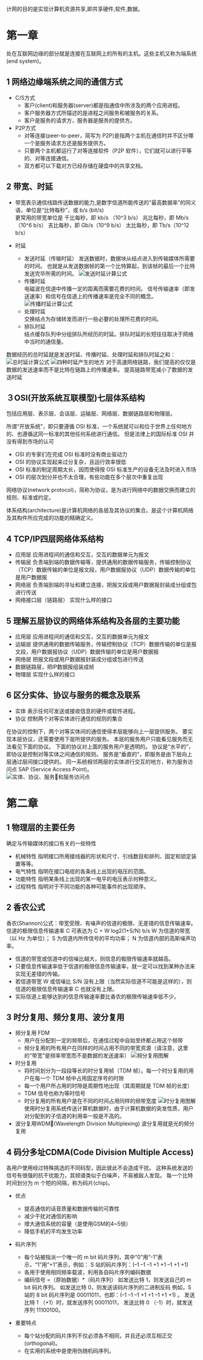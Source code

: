计网的目的是实现计算机资源共享,即共享硬件,软件,数据。

# 第一章
处在互联网边缘的部分就是连接在互联网上的所有的主机。这些主机又称为端系统(end system)。

## 1 网络边缘端系统之间的通信方式
- C/S方式
  - 客户(client)和服务器(server)都是指通信中所涉及的两个应用进程。
  - 客户服务器方式所描述的是进程之间服务和被服务的关系。
  - 客户是服务的请求方，服务器是服务的提供方。
- P2P方式
  - 对等连接(peer-to-peer，简写为 P2P)是指两个主机在通信时并不区分哪一个是服务请求方还是服务提供方。
  - 只要两个主机都运行了对等连接软件（P2P 软件），它们就可以进行平等的、对等连接通信。
  - 双方都可以下载对方已经存储在硬盘中的共享文档。
## 2 带宽、时延
 - 带宽表示通信线路传送数据的能力,是数字信道所能传送的“最高数据率”的同义语，单位是“比特每秒”，或 b/s (bit/s)    
更常用的带宽单位是
千比每秒，即 kb/s （10^3 b/s）
兆比每秒，即 Mb/s（10^6 b/s）
吉比每秒，即 Gb/s（10^9 b/s）
太比每秒，即 Tb/s（10^12 b/s）

- 时延
  - 发送时延（传输时延）
发送数据时，数据块从结点进入到传输媒体所需要的时间。
也就是从发送数据帧的第一个比特算起，到该帧的最后一个比特发送完毕所需的时间。
![发送时延计算公式](http://upload-images.jianshu.io/upload_images/4685968-1dbcf3bc630c75d4.png?imageMogr2/auto-orient/strip%7CimageView2/2/w/1240)
  - 传播时延    
电磁波在信道中传播一定的距离而需要花费的时间。 
信号传输速率（即发送速率）和信号在信道上的传播速率是完全不同的概念。 
![传播时延计算公式](http://upload-images.jianshu.io/upload_images/4685968-ae51523c99e2b17f.png?imageMogr2/auto-orient/strip%7CimageView2/2/w/1240)
  - 处理时延    
交换结点为存储转发而进行一些必要的处理所花费的时间。 
  - 排队时延    
结点缓存队列中分组排队所经历的时延。排队时延的长短往往取决于网络中当时的通信量。

数据经历的总时延就是发送时延、传播时延、处理时延和排队时延之和： 
![总时延计算公式](http://upload-images.jianshu.io/upload_images/4685968-a34bffe0e9f30a4f.png?imageMogr2/auto-orient/strip%7CimageView2/2/w/1240)
![四种时延产生的地方 ](http://upload-images.jianshu.io/upload_images/4685968-d982fe7a2299cb8e.png?imageMogr2/auto-orient/strip%7CimageView2/2/w/1240)
对于高速网络链路，我们提高的仅仅是数据的发送速率而不是比特在链路上的传播速率。 
提高链路带宽减小了数据的发送时延


## ３OSI(开放系统互联模型)七层体系结构

包括应用层、表示层、会话层、运输层、网络层、数据链路层和物理层。

所谓“开放系统”，即只要遵循 OSI 标准，一个系统就可以和位于世界上任何地方的、也遵循这同一标准的其他任何系统进行通信。
但是法律上的国际标准 OSI 并没有得到市场的认可
- OSI 的专家们在完成 OSI 标准时没有商业驱动力
 - OSI 的协议实现起来过分复杂，且运行效率很低
- OSI 标准的制定周期太长，因而使得按 OSI 标准生产的设备无法及时进入市场
- OSI 的层次划分并也不太合理，有些功能在多个层次中重复出现  


网络协议(network protocol)，简称为协议，是为进行网络中的数据交换而建立的规则、标准或约定。

体系结构(architecture)是计算机网络的各层及其协议的集合。是这个计算机网络及其构件所应完成的功能的精确定义。

## 4 TCP/IP四层网络体系结构

- 应用层
应用进程间的通信和交互，交互的数据单元为报文
- 传输层
负责端到端的数据传输等，提供通用的数据传输服务，传输控制协议（TCP）数据传输的单位是报文段，用户数据报协议（UDP）数据传输的单位是用户数据报 
- 网络层
负责端到端的寻址和建立连接，把报文段或用户数据报封装成分组或包进行传送 
- 网络接口层（链路层）
实现什么样的接口

## 5 理解五层协议的网络体系结构及各层的主要功能
- 应用层
应用进程间的通信和交互，交互的数据单元为报文
- 运输层
提供通用的数据传输服务，传输控制协议（TCP）数据传输的单位是报文段，用户数据报协议（UDP）数据传输的单位是用户数据报 
- 网络层
把报文段或用户数据报封装成分组或包进行传送 
- 数据链路层，把IP数据报组装成帧 
- 物理层
实现什么样的接口 
## 6 区分实体、协议与服务的概念及联系
- 实体
表示任何可发送或接收信息的硬件或软件进程。 
- 协议
控制两个对等实体进行通信的规则的集合
 
在协议的控制下，两个对等实体间的通信使得本层能够向上一层提供服务。
要实现本层协议，还需要使用下层所提供的服务。
本层的服务用户只能看见服务而无法看见下面的协议。
下面的协议对上面的服务用户是透明的。 
协议是“水平的”，即协议是控制对等实体之间通信的规则。
服务是“垂直的”，即服务是由下层向上层通过层间接口提供的。
同一系统相邻两层的实体进行交互的地方，称为服务访问点 SAP (Service Access Point)。  
![实体、协议、服务和服务访问点](http://upload-images.jianshu.io/upload_images/4685968-d0100b0722cd068d.png?imageMogr2/auto-orient/strip%7CimageView2/2/w/1240)

# 第二章
## 1 物理层的主要任务
确定与传输媒体的接口有关的一些特性
- 机械特性    指明接口所用接线器的形状和尺寸、引线数目和排列、固定和锁定装置等等。
- 电气特性    指明在接口电缆的各条线上出现的电压的范围。
- 功能特性    指明某条线上出现的某一电平的电压表示何种意义。
- 过程特性    指明对于不同功能的各种可能事件的出现顺序。 
## 2 香农公式
香农(Shannon)公式：带宽受限、有噪声的信道的极限、无差错的信息传输速率。
信道的极限信息传输速率 C 可表达为
        C = W log2(1+S/N)  b/s 
W 为信道的带宽（以 Hz 为单位）；
S 为信道内所传信号的平均功率；
N 为信道内部的高斯噪声功率。  

- 信道的带宽或信道中的信噪比越大，则信息的极限传输速率就越高。 
- 只要信息传输速率低于信道的极限信息传输速率，就一定可以找到某种办法来实现无差错的传输。 
- 若信道带宽 W 或信噪比 S/N 没有上限（当然实际信道不可能是这样的），则信道的极限信息传输速率 C 也就没有上限。
- 实际信道上能够达到的信息传输速率要比香农的极限传输速率低不少。

## 3 时分复用、频分复用、波分复用
- 频分复用 FDM
  - 用户在分配到一定的频带后，在通信过程中自始至终都占用这个频带
  - 频分复用的所有用户在同样的时间占用不同的带宽资源（请注意，这里的“带宽”是频率带宽而不是数据的发送速率）
![频分复用图解](http://upload-images.jianshu.io/upload_images/4685968-ad2bb4a4b63effcb.png?imageMogr2/auto-orient/strip%7CimageView2/2/w/1240)
- 时分复用
  - 将时间划分为一段段等长的时分复用帧（TDM 帧）。每一个时分复用的用户在每一个 TDM 帧中占用固定序号的时隙
  - 每一个用户所占用的时隙是周期性地出现（其周期就是 TDM  帧的长度）
  - TDM 信号也称为等时信号
  - 时分复用的所有用户是在不同的时间占用同样的频带宽度
![时分复用图解](http://upload-images.jianshu.io/upload_images/4685968-78aa22bf46d8cdc1.png?imageMogr2/auto-orient/strip%7CimageView2/2/w/1240)
使用时分复用系统传送计算机数据时，由于计算机数据的突发性质，用户对分配到的子信道的利用率一般是不高的。 
- 波分复用WDM(Wavelength Division Multiplexing)
波分复用就是光的频分复用
## 4 码分多址CDMA(Code Division Multiple Access)
各用户使用经过特殊挑选的不同码型，因此彼此不会造成干扰。
这种系统发送的信号有很强的抗干扰能力，其频谱类似于白噪声，不易被敌人发现。 
每一个比特时间划分为 m 个短的间隔，称为码片(chip)。
- 优点
  - 提高通信的话音质量和数据传输的可靠性
  - 减少干扰对通信的影响
  - 增大通信系统的容量（是使用GSM的4~5倍）
  - 降低手机的平均发生功率

- 码片序列
  - 每个站被指派一个唯一的 m bit 码片序列，其中“0”用“-1”表示，“1”用“+1”表示，例如：
      S 站的码片序列：(–1 –1 –1 +1 +1 –1 +1 +1)
  - 各用于使用相同频率载波，利用各自码片序列编码数据
  - 编码信号 =（原始数据）*（码片序列）
如发送比特 1，则发送自己的 m bit 码片序列。
如发送比特 0，则发送该码片序列的二进制反码
例如，S 站的 8 bit 码片序列是 00011011，也即：(–1 –1 –1 +1 +1 –1 +1 +1) 。
发送比特 1 （+1）时，就发送序列 00011011，
发送比特 0 （-1）时，就发送序列 11100100。
- 重要特点
  - 每个站分配的码片序列不仅必须各不相同，并且还必须互相正交(orthogonal)。
  - 在实用的系统中是使用伪随机码序列。 









 




 
 
 






  








  




 






  




 

